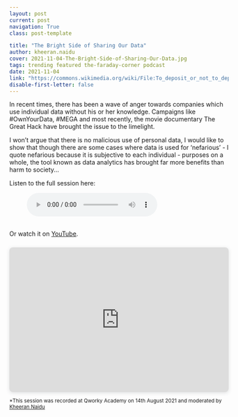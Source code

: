 ```yaml
---
layout: post
current: post
navigation: True
class: post-template

title: "The Bright Side of Sharing Our Data"
author: kheeran.naidu
cover: 2021-11-04-The-Bright-Side-of-Sharing-Our-Data.jpg
tags: trending featured the-faraday-corner podcast
date: 2021-11-04
link: "https://commons.wikimedia.org/wiki/File:To_deposit_or_not_to_deposit,_that_is_the_question_-_journal.pbio.1001779.g001.png"
disable-first-letter: false
---
```

In recent times, there has been a wave of anger towards companies which use individual data without his or her knowledge. Campaigns like #OwnYourData, #MEGA and most recently, the movie documentary The Great Hack have brought the issue to the limelight.

I won’t argue that there is no malicious use of personal data, I would like to show that though there are some cases where data is used for ‘nefarious’ - I quote nefarious because it is subjective to each individual - purposes on a whole, the tool known as data analytics has brought far more benefits than harm to society...

Listen to the full session here:

<figure>
    <audio id="pubcast-2"
        controls controlsList="nodownload"
        src="/assets/audio/2021-11-04-The-Bright-Side-of-Sharing-Our-Data.mp3">
            Your browser does not support the
            <code>audio</code> element.
    </audio>
</figure>
<br>
Or watch it on <a href="https://www.youtube.com/watch?v=f_0aWrVURq4" target="_blank">YouTube</a>.

<div style="position: relative; width: 100%; height: 0; padding-top: 56.2500%;
 padding-bottom: 48px; box-shadow: 0 2px 8px 0 rgba(63,69,81,0.16); margin-top: 1.6em; margin-bottom: 0.9em; overflow: hidden;
 border-radius: 8px; will-change: transform;">
  <iframe loading="lazy" style="position: absolute; width: 100%; height: 100%; top: 0; left: 0; border: none; padding: 0;margin: 0;"
    src="https:&#x2F;&#x2F;www.canva.com&#x2F;design&#x2F;DAEm-hZBeLc&#x2F;view?embed">
  </iframe>
</div>

<small>*This session was recorded at Qworky Academy on 14th August 2021 and moderated by <a href="/author/kheeran.naidu/">Kheeran Naidu</a></small>